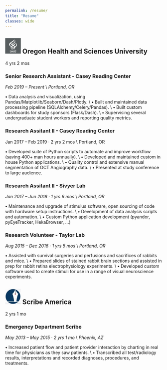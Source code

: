 ```yaml
---
permalink: /resume/
title: "Resume"
classes: wide
---
```


## ![OHSU logo](/assets/images/ohsu_logo.png) Oregon Health and Sciences University
4 yrs 2 mos

### Senior Research Assistant - Casey Reading Center
*Feb 2019 – Present* \\
*Portland, OR*

**•** Data analysis and visualization, using Pandas/Matplotlib/Seaborn/Dash/Plotly. \\
**•** Built and maintained data processing pipeline (SQLAlchemy/Celery/Pandas). \\
**•** Built custom dashboards for study sponsors (Flask/Dash). \\
**•** Supervising several undergraduate student workers and reporting quality metrics.

### Research Assitant II - Casey Reading Center
Jan 2017 – Feb 2019 · 2 yrs 2 mos \\
Portland, OR 

**•** Developed suite of Python scripts to automate and improve workflow (saving 400+ man hours annually). \\
**•** Developed and maintained custom in house Python applications. \\
**•** Quality control and extensive manual segmentation of OCT Angiography data. \\
**•** Presented at study conference to large audience.

### Research Assitant II - Sivyer Lab
*Jan 2017 – Jun 2018 · 1 yrs 6 mos* \\
*Portland, OR*

**•** Maintenance and upgrade of stimulus software, open sourcing of code with hardware setup instructions. \\
**•** Development of data analysis scripts and automation. \\
**•** Custom Python application development (pyandor, pyEyeTracker, HekaBrowser, …)

### Research Volunteer - Taylor Lab
*Aug 2015 – Dec 2016 · 1 yrs 5 mos* \\
*Portland, OR*

**•** Assisted with survival surgeries and perfusions and sacrifices of rabbits and mice. \\
**•** Prepared slides of stained rabbit brain sections and assisted in prep for rabbit retina electrophysiology experiments. \\
**•** Developed custom software used to create stimuli for use in a range of visual neuroscience experiments.

## ![Scribe America logo](/assets/images/sa_logo.jpg) Scribe America
2 yrs 1 mo

### Emergency Department Scribe
*May 2013 – May 2015 · 2 yrs 1 mo* \\
*Phoenix, AZ*

**•** Increased patient flow and patient ­provider interaction by charting in real time for physicians as they saw patients. \\
**•** Transcribed all test/radiology results, interpretations and recorded diagnoses, procedures, and treatments.